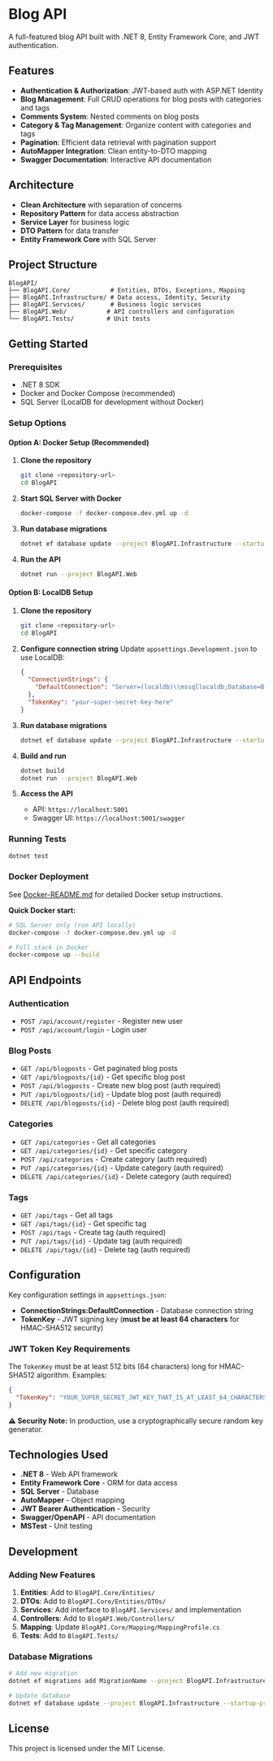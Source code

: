 # Blog API

A full-featured blog API built with .NET 8, Entity Framework Core, and JWT authentication.

## Features

- **Authentication & Authorization**: JWT-based auth with ASP.NET Identity
- **Blog Management**: Full CRUD operations for blog posts with categories and tags
- **Comments System**: Nested comments on blog posts
- **Category & Tag Management**: Organize content with categories and tags
- **Pagination**: Efficient data retrieval with pagination support
- **AutoMapper Integration**: Clean entity-to-DTO mapping
- **Swagger Documentation**: Interactive API documentation

## Architecture

- **Clean Architecture** with separation of concerns
- **Repository Pattern** for data access abstraction
- **Service Layer** for business logic
- **DTO Pattern** for data transfer
- **Entity Framework Core** with SQL Server

## Project Structure

```
BlogAPI/
├── BlogAPI.Core/           # Entities, DTOs, Exceptions, Mapping
├── BlogAPI.Infrastructure/ # Data access, Identity, Security
├── BlogAPI.Services/       # Business logic services
├── BlogAPI.Web/           # API controllers and configuration
└── BlogAPI.Tests/         # Unit tests
```

## Getting Started

### Prerequisites

- .NET 8 SDK
- Docker and Docker Compose (recommended)
- SQL Server (LocalDB for development without Docker)

### Setup Options

#### Option A: Docker Setup (Recommended)

1. **Clone the repository**
   ```bash
   git clone <repository-url>
   cd BlogAPI
   ```

2. **Start SQL Server with Docker**
   ```bash
   docker-compose -f docker-compose.dev.yml up -d
   ```

3. **Run database migrations**
   ```bash
   dotnet ef database update --project BlogAPI.Infrastructure --startup-project BlogAPI.Web
   ```

4. **Run the API**
   ```bash
   dotnet run --project BlogAPI.Web
   ```

#### Option B: LocalDB Setup

1. **Clone the repository**
   ```bash
   git clone <repository-url>
   cd BlogAPI
   ```

2. **Configure connection string**
   Update `appsettings.Development.json` to use LocalDB:
   ```json
   {
     "ConnectionStrings": {
       "DefaultConnection": "Server=(localdb)\\mssqllocaldb;Database=BlogApiDb;Trusted_Connection=True;MultipleActiveResultSets=true"
     },
     "TokenKey": "your-super-secret-key-here"
   }
   ```

3. **Run database migrations**
   ```bash
   dotnet ef database update --project BlogAPI.Infrastructure --startup-project BlogAPI.Web
   ```

4. **Build and run**
   ```bash
   dotnet build
   dotnet run --project BlogAPI.Web
   ```

5. **Access the API**
   - API: `https://localhost:5001`
   - Swagger UI: `https://localhost:5001/swagger`

### Running Tests

```bash
dotnet test
```

### Docker Deployment

See [Docker-README.md](Docker-README.md) for detailed Docker setup instructions.

**Quick Docker start:**
```bash
# SQL Server only (run API locally)
docker-compose -f docker-compose.dev.yml up -d

# Full stack in Docker
docker-compose up --build
```

## API Endpoints

### Authentication
- `POST /api/account/register` - Register new user
- `POST /api/account/login` - Login user

### Blog Posts
- `GET /api/blogposts` - Get paginated blog posts
- `GET /api/blogposts/{id}` - Get specific blog post
- `POST /api/blogposts` - Create new blog post (auth required)
- `PUT /api/blogposts/{id}` - Update blog post (auth required)
- `DELETE /api/blogposts/{id}` - Delete blog post (auth required)

### Categories
- `GET /api/categories` - Get all categories
- `GET /api/categories/{id}` - Get specific category
- `POST /api/categories` - Create category (auth required)
- `PUT /api/categories/{id}` - Update category (auth required)
- `DELETE /api/categories/{id}` - Delete category (auth required)

### Tags
- `GET /api/tags` - Get all tags
- `GET /api/tags/{id}` - Get specific tag
- `POST /api/tags` - Create tag (auth required)
- `PUT /api/tags/{id}` - Update tag (auth required)
- `DELETE /api/tags/{id}` - Delete tag (auth required)

## Configuration

Key configuration settings in `appsettings.json`:

- **ConnectionStrings:DefaultConnection** - Database connection string
- **TokenKey** - JWT signing key (**must be at least 64 characters** for HMAC-SHA512 security)

### JWT Token Key Requirements

The `TokenKey` must be at least 512 bits (64 characters) long for HMAC-SHA512 algorithm. Examples:

```json
{
  "TokenKey": "YOUR_SUPER_SECRET_JWT_KEY_THAT_IS_AT_LEAST_64_CHARACTERS_LONG_FOR_SECURITY"
}
```

**⚠️ Security Note:** In production, use a cryptographically secure random key generator.

## Technologies Used

- **.NET 8** - Web API framework
- **Entity Framework Core** - ORM for data access
- **SQL Server** - Database
- **AutoMapper** - Object mapping
- **JWT Bearer Authentication** - Security
- **Swagger/OpenAPI** - API documentation
- **MSTest** - Unit testing

## Development

### Adding New Features

1. **Entities**: Add to `BlogAPI.Core/Entities/`
2. **DTOs**: Add to `BlogAPI.Core/Entities/DTOs/`
3. **Services**: Add interface to `BlogAPI.Services/` and implementation
4. **Controllers**: Add to `BlogAPI.Web/Controllers/`
5. **Mapping**: Update `BlogAPI.Core/Mapping/MappingProfile.cs`
6. **Tests**: Add to `BlogAPI.Tests/`

### Database Migrations

```bash
# Add new migration
dotnet ef migrations add MigrationName --project BlogAPI.Infrastructure --startup-project BlogAPI.Web

# Update database
dotnet ef database update --project BlogAPI.Infrastructure --startup-project BlogAPI.Web
```

## License

This project is licensed under the MIT License.
